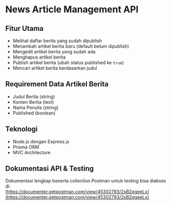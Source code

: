 # News Article Management API

## Fitur Utama

- Melihat daftar berita yang sudah dipublish
- Menambah artikel berita baru (default belum dipublish)
- Mengedit artikel berita yang sudah ada
- Menghapus artikel berita
- Publish artikel berita (ubah status published ke `true`)
- Mencari artikel berita berdasarkan judul

## Requirement Data Artikel Berita

- Judul Berita (string)
- Konten Berita (text)
- Nama Penulis (string)
- Published (boolean)

## Teknologi

- Node.js dengan Express.js
- Prisma ORM
- MVC Architecture

## Dokumentasi API & Testing

Dokumentasi lengkap beserta collection Postman untuk testing bisa diakses di:  
[https://documenter.getpostman.com/view/45302793/2sB2qgeeLx](https://documenter.getpostman.com/view/45302793/2sB2qgeeLx)
